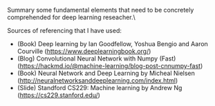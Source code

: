Summary some fundamental elements that need to be concretely comprehended for deep learning reseacher.\\

Sources of referencing that I have used:
+ (Book) Deep learning by Ian Goodfellow, Yoshua Bengio and Aaron Courville (https://www.deeplearningbook.org/)
+ (Blog) Convolutional Neural Network with Numpy (Fast) (https://hackmd.io/@machine-learning/blog-post-cnnumpy-fast)
+ (Book) Neural Network and Deep Learning by Micheal Nielsen (http://neuralnetworksanddeeplearning.com/index.html)
+ (Slide) Standford CS229: Machine learning by Andrew Ng (https://cs229.stanford.edu/)